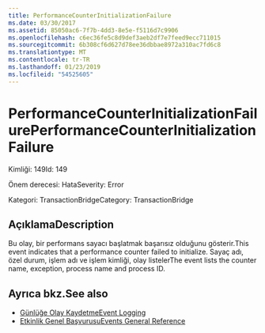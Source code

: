 ```yaml
---
title: PerformanceCounterInitializationFailure
ms.date: 03/30/2017
ms.assetid: 85050ac6-7f7b-4dd3-8e5e-f5116d7c9906
ms.openlocfilehash: c6ec36fe5c8d9def3aeb2df7e7feed9ecc711015
ms.sourcegitcommit: 6b308cf6d627d78ee36dbbae8972a310ac7fd6c8
ms.translationtype: MT
ms.contentlocale: tr-TR
ms.lasthandoff: 01/23/2019
ms.locfileid: "54525605"
---
```

# <a name="performancecounterinitializationfailure"></a><span data-ttu-id="84e96-102">PerformanceCounterInitializationFailure</span><span class="sxs-lookup"><span data-stu-id="84e96-102">PerformanceCounterInitializationFailure</span></span>
<span data-ttu-id="84e96-103">Kimliği: 149</span><span class="sxs-lookup"><span data-stu-id="84e96-103">Id: 149</span></span>  
  
 <span data-ttu-id="84e96-104">Önem derecesi: Hata</span><span class="sxs-lookup"><span data-stu-id="84e96-104">Severity: Error</span></span>  
  
 <span data-ttu-id="84e96-105">Kategori: TransactionBridge</span><span class="sxs-lookup"><span data-stu-id="84e96-105">Category: TransactionBridge</span></span>  
  
## <a name="description"></a><span data-ttu-id="84e96-106">Açıklama</span><span class="sxs-lookup"><span data-stu-id="84e96-106">Description</span></span>  
 <span data-ttu-id="84e96-107">Bu olay, bir performans sayacı başlatmak başarısız olduğunu gösterir.</span><span class="sxs-lookup"><span data-stu-id="84e96-107">This event indicates that a performance counter failed to initialize.</span></span> <span data-ttu-id="84e96-108">Sayaç adı, özel durum, işlem adı ve işlem kimliği, olay listeler</span><span class="sxs-lookup"><span data-stu-id="84e96-108">The event lists the counter name, exception, process name and process ID.</span></span>  
  
## <a name="see-also"></a><span data-ttu-id="84e96-109">Ayrıca bkz.</span><span class="sxs-lookup"><span data-stu-id="84e96-109">See also</span></span>
- [<span data-ttu-id="84e96-110">Günlüğe Olay Kaydetme</span><span class="sxs-lookup"><span data-stu-id="84e96-110">Event Logging</span></span>](../../../../../docs/framework/wcf/diagnostics/event-logging/index.md)
- [<span data-ttu-id="84e96-111">Etkinlik Genel Başvurusu</span><span class="sxs-lookup"><span data-stu-id="84e96-111">Events General Reference</span></span>](../../../../../docs/framework/wcf/diagnostics/event-logging/events-general-reference.md)
